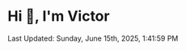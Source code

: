 <h1>Hi 👋, I'm Victor </h1>

<!--RECENT_ACTIVITY:start-->
<!--RECENT_ACTIVITY:end-->

<!--RECENT_ACTIVITY:last_update-->
Last Updated: Sunday, June 15th, 2025, 1:41:59 PM
<!--RECENT_ACTIVITY:last_update_end-->
